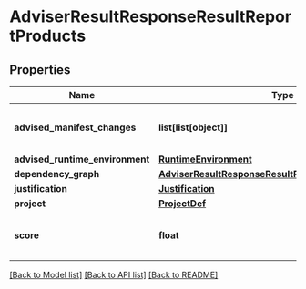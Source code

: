 # AdviserResultResponseResultReportProducts

## Properties
Name | Type | Description | Notes
------------ | ------------- | ------------- | -------------
**advised_manifest_changes** | **list[list[object]]** | Advised changes to manifest files |
**advised_runtime_environment** | [**RuntimeEnvironment**](RuntimeEnvironment.md) |  |
**dependency_graph** | [**AdviserResultResponseResultReportDependencyGraph**](AdviserResultResponseResultReportDependencyGraph.md) |  |
**justification** | [**Justification**](Justification.md) |  |
**project** | [**ProjectDef**](ProjectDef.md) |  |
**score** | **float** | Score of the computed product |

[[Back to Model list]](../README.md#documentation-for-models) [[Back to API list]](../README.md#documentation-for-api-endpoints) [[Back to README]](../README.md)

